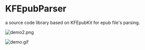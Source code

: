 # KFEpubParser
a source code library based on KFEpubKit for epub file's parsing.

![demo2.png](http://upload-images.jianshu.io/upload_images/1334681-e3182332eb245b64.png?imageMogr2/auto-orient/strip%7CimageView2/2/w/1240)

![demo.gif](http://upload-images.jianshu.io/upload_images/1334681-070b2c90e5359d91.gif?imageMogr2/auto-orient/strip)


